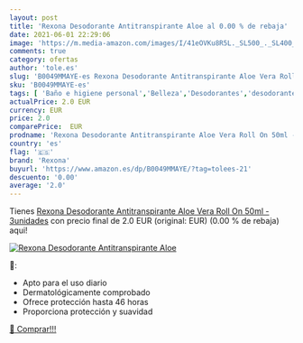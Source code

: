```yaml
---
layout: post
title: 'Rexona Desodorante Antitranspirante Aloe al 0.00 % de rebaja'
date: 2021-06-01 22:29:06
image: 'https://m.media-amazon.com/images/I/41eOVKu8R5L._SL500_._SL400_.jpg'
comments: true
category: ofertas
author: 'tole.es'
slug: 'B0049MMAYE-es Rexona Desodorante Antitranspirante Aloe Vera Roll On 50ml...'
sku: 'B0049MMAYE-es'
tags: [ 'Baño e higiene personal','Belleza','Desodorantes','desodorante','rexona', ]
actualPrice: 2.0 EUR
currency: EUR
price: 2.0
comparePrice:  EUR
prodname: 'Rexona Desodorante Antitranspirante Aloe Vera Roll On 50ml - 3unidades'
country: 'es'
flag: '🇪🇸'
brand: 'Rexona'
buyurl: 'https://www.amazon.es/dp/B0049MMAYE/?tag=tolees-21'
descuento: '0.00'
average: '2.0'
---
```


Tienes [Rexona Desodorante Antitranspirante Aloe Vera Roll On 50ml - 3unidades](https://www.amazon.es/dp/B0049MMAYE/?tag=tolees-21) con precio final de  2.0 EUR (original:  EUR) (0.00 %  de rebaja) aqui!

[![Rexona Desodorante Antitranspirante Aloe](https://m.media-amazon.com/images/I/41eOVKu8R5L._SL500_._SL400_.jpg)](https://www.amazon.es/dp/B0049MMAYE/?tag=tolees-21)

🔎:

- Apto para el uso diario
- Dermatológicamente comprobado
- Ofrece protección hasta 46 horas
- Proporciona protección y suavidad

[🛒 Comprar!!!](https://www.amazon.es/dp/B0049MMAYE/?tag=tolees-21)
